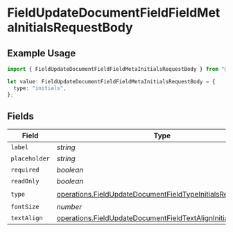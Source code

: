 # FieldUpdateDocumentFieldFieldMetaInitialsRequestBody

## Example Usage

```typescript
import { FieldUpdateDocumentFieldFieldMetaInitialsRequestBody } from "@documenso/sdk-typescript/models/operations";

let value: FieldUpdateDocumentFieldFieldMetaInitialsRequestBody = {
  type: "initials",
};
```

## Fields

| Field                                                                                                                                      | Type                                                                                                                                       | Required                                                                                                                                   | Description                                                                                                                                |
| ------------------------------------------------------------------------------------------------------------------------------------------ | ------------------------------------------------------------------------------------------------------------------------------------------ | ------------------------------------------------------------------------------------------------------------------------------------------ | ------------------------------------------------------------------------------------------------------------------------------------------ |
| `label`                                                                                                                                    | *string*                                                                                                                                   | :heavy_minus_sign:                                                                                                                         | N/A                                                                                                                                        |
| `placeholder`                                                                                                                              | *string*                                                                                                                                   | :heavy_minus_sign:                                                                                                                         | N/A                                                                                                                                        |
| `required`                                                                                                                                 | *boolean*                                                                                                                                  | :heavy_minus_sign:                                                                                                                         | N/A                                                                                                                                        |
| `readOnly`                                                                                                                                 | *boolean*                                                                                                                                  | :heavy_minus_sign:                                                                                                                         | N/A                                                                                                                                        |
| `type`                                                                                                                                     | [operations.FieldUpdateDocumentFieldTypeInitialsRequestBody2](../../models/operations/fieldupdatedocumentfieldtypeinitialsrequestbody2.md) | :heavy_check_mark:                                                                                                                         | N/A                                                                                                                                        |
| `fontSize`                                                                                                                                 | *number*                                                                                                                                   | :heavy_minus_sign:                                                                                                                         | N/A                                                                                                                                        |
| `textAlign`                                                                                                                                | [operations.FieldUpdateDocumentFieldTextAlignInitials](../../models/operations/fieldupdatedocumentfieldtextaligninitials.md)               | :heavy_minus_sign:                                                                                                                         | N/A                                                                                                                                        |